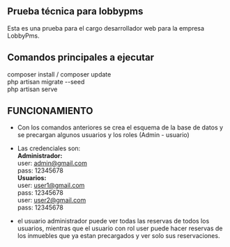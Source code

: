 

## Prueba técnica para lobbypms
Esta es una prueba para el cargo desarrollador web para la empresa LobbyPms.

## Comandos principales a ejecutar
composer install / composer update <br>
php artisan migrate --seed <br>
php artisan serve <br>

## FUNCIONAMIENTO
* Con los comandos anteriores se crea el esquema de la base de datos y se precargan algunos usuarios y los roles (Admin - usuario)
* Las credenciales son:  <br>
<strong> Administrador: </strong><br>
user: admin@gmail.com  <br>
pass: 12345678<br>
 <strong>Usuarios: </strong><br>
user: user1@gmail.com   <br>
pass: 12345678<br>
user: user2@gmail.com  <br> 
pass: 12345678<br>

* el usuario administrador puede ver todas las reservas de todos los usuarios, mientras que el usuario con rol user puede hacer reservas de los inmuebles que ya estan precargados y ver solo sus reservaciones.



